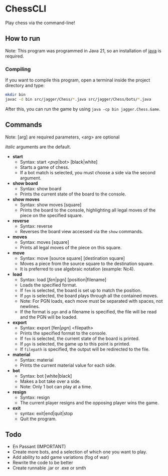 # ChessCLI
Play chess via the command-line!
## How to run
Note: This program was programmed in Java 21, so an installation of [java](https://www.oracle.com/java/technologies/downloads/#java21) is required.

### **Compiling**
If you want to compile this program, open a terminal inside the project directory and type:
```bash
mkdir bin
javac -d bin src/jagger/Chess/*.java src/jagger/Chess/bots/*.java
```
After this, you can run the game by using `java -cp bin jagger.Chess.Game`.
## Commands
Note: [arg] are required parameters, \<arg\> are optional

*italic* arguments are the default.
- **start**
  - Syntax: start \<*pvp*|bot\> [black|white]
  - Starts a game of chess.
  - If a bot match is selected, you must choose a side via the second argument.
- **show board**
  - Syntax: show board
  - Prints the current state of the board to the console.
- **show moves**
  - Syntax: show moves [square]
  - Prints the board to the console, highlighting all legal moves of the piece on the specified square.
- **reverse**
  - Syntax: reverse
  - Reverses the board view accessed via the `show` commands.
- **moves**
  - Syntax: moves [square]
  - Prints all legal moves of the piece on this square.
- **move**
  - Syntax: move [source square] [destination square]
  - Moves a piece from the source square to the destination square.
  - It is preferred to use algebraic notation (example: Nc4).
- **load**
  - Syntax: load [*fen*|pgn] [position|filename]
  - Loads the specified format.
  - If `fen` is selected, the board is set up to match the position.
  - If `pgn` is selected, the board plays through all the contained moves.
  - Note: For PGN loads, each move must be separated with spaces, not newlines.
  - If the format is `pgn` and a filename is specified, the file will be read and the PGN will be loaded.
- **export**
  - Syntax: export [fen|*pgn*] \<filepath\>
  - Prints the specified format to the console.
  - If `fen` is selected, the current state of the board is printed.
  - If `pgn` is selected, the game up to this point is printed.
  - If `filepath` is specified, the output will be redirected to the file.
- **material**
  - Syntax: material
  - Prints the current material value for each side.
- **bot**
  - Syntax: bot [white|black]
  - Makes a bot take over a side.
  - Note: Only 1 bot can play at a time.
- **resign**
  - Syntax: resign
  - The current player resigns and the opposing player wins the game.
- **exit**
  - syntax: exit|end|quit|stop
  - Quit the program.
## Todo
- En Passant (IMPORTANT)
- Create more bots, and a selection of which one you want to play.
- Add ability to add game variations (fog of war)
- Rewrite the code to be better
- Create runnable .jar or .exe or smth
